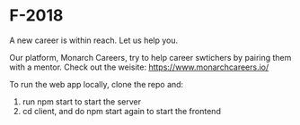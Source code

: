 # F-2018
A new career is within reach.  Let us help you.

Our platform, Monarch Careers, try to help career swtichers by pairing them with a mentor.
Check out the weisite: https://www.monarchcareers.io/

To run the web app locally, clone the repo and:
1. run npm start to start the server
2. cd client, and do npm start again to start the frontend
